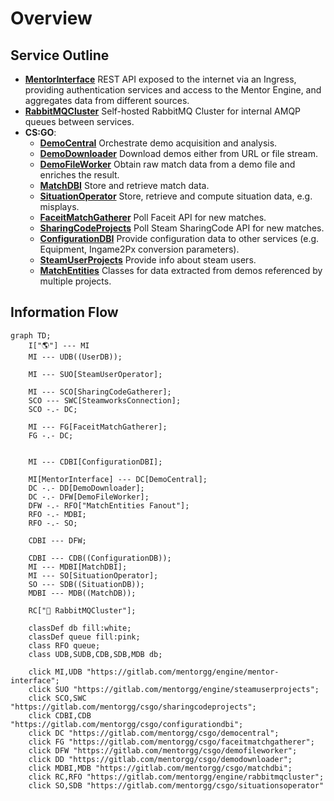# Overview

## Service Outline

- [**MentorInterface**](https://gitlab.com/mentorgg/engine/mentor-interface)
    REST API exposed to the internet via an Ingress, providing authentication services and access to the Mentor Engine, and aggregates data from different sources.
- [**RabbitMQCluster**](https://gitlab.com/mentorgg/engine/rabbitmqcluster)
    Self-hosted RabbitMQ Cluster for internal AMQP queues between services.
- **CS:GO**:
    - [**DemoCentral**](https://gitlab.com/mentorgg/csgo/democentral)
        Orchestrate demo acquisition and analysis.
    - [**DemoDownloader**](https://gitlab.com/mentorgg/csgo/demodownloader)
        Download demos either from URL or file stream.
    - [**DemoFileWorker**](https://gitlab.com/mentorgg/csgo/demofileworker)
        Obtain raw match data from a demo file and enriches the result.
    - [**MatchDBI**](https://gitlab.com/mentorgg/csgo/matchdbi)
        Store and retrieve match data.
    - [**SituationOperator**](https://gitlab.com/mentorgg/csgo/situationsoperator)
        Store, retrieve and compute situation data, e.g. misplays.
    - [**FaceitMatchGatherer**](https://gitlab.com/mentorgg/csgo/faceitmatchgatherer)
        Poll Faceit API for new matches.
    - [**SharingCodeProjects**](https://gitlab.com/mentorgg/csgo/sharingcodeprojects)
        Poll Steam SharingCode API for new matches.
    - [**ConfigurationDBI**](https://gitlab.com/mentorgg/csgo/configurationdbi)
        Provide configuration data to other services (e.g. Equipment, Ingame2Px conversion parameters).
    - [**SteamUserProjects**](https://gitlab.com/mentorgg/engine/steamuserprojects)
        Provide info about steam users.
    - [**MatchEntities**](https://gitlab.com/mentorgg/csgo/matchentities)
        Classes for data extracted from demos referenced by multiple projects.

## Information Flow

```mermaid
graph TD;
    I["🌎"] --- MI
    MI --- UDB((UserDB));
    
    MI --- SUO[SteamUserOperator];
    
    MI --- SCO[SharingCodeGatherer];
    SCO --- SWC[SteamworksConnection];
    SCO -.- DC;
    
    MI --- FG[FaceitMatchGatherer];
    FG -.- DC;
    
    
    MI --- CDBI[ConfigurationDBI];
    
    MI[MentorInterface] --- DC[DemoCentral];
    DC -.- DD[DemoDownloader];
    DC -.- DFW[DemoFileWorker];
    DFW -.- RFO["MatchEntities Fanout"];
    RFO -.- MDBI;
    RFO -.- SO;
    
    CDBI --- DFW;

    CDBI --- CDB((ConfigurationDB));
    MI --- MDBI[MatchDBI];
    MI --- SO[SituationOperator];
    SO --- SDB((SituationDB));
    MDBI --- MDB((MatchDB));

    RC["🐰 RabbitMQCluster"];

    classDef db fill:white;
    classDef queue fill:pink;
    class RFO queue;
    class UDB,SUDB,CDB,SDB,MDB db;

    click MI,UDB "https://gitlab.com/mentorgg/engine/mentor-interface";
    click SUO "https://gitlab.com/mentorgg/engine/steamuserprojects";
    click SCO,SWC "https://gitlab.com/mentorgg/csgo/sharingcodeprojects";
    click CDBI,CDB "https://gitlab.com/mentorgg/csgo/configurationdbi";
    click DC "https://gitlab.com/mentorgg/csgo/democentral";
    click FG "https://gitlab.com/mentorgg/csgo/faceitmatchgatherer";
    click DFW "https://gitlab.com/mentorgg/csgo/demofileworker";
    click DD "https://gitlab.com/mentorgg/csgo/demodownloader";
    click MDBI,MDB "https://gitlab.com/mentorgg/csgo/matchdbi";
    click RC,RFO "https://gitlab.com/mentorgg/engine/rabbitmqcluster";
    click SO,SDB "https://gitlab.com/mentorgg/csgo/situationsoperator"


    
```

